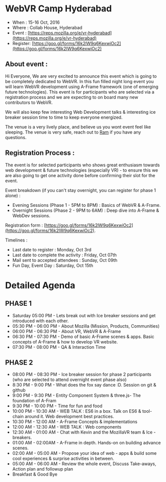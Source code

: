 # WebVR Camp Hyderabad

* When    : 15-16 Oct, 2016
* Where   : Collab House, Hyderabad
* Event   : [https://reps.mozilla.org/e/vr-hyderabad](https://reps.mozilla.org/e/vr-hyderabad)
* Register: [https://goo.gl/forms/16k2lW9q6KexwiOc2](https://goo.gl/forms/16k2lW9q6KexwiOc2)

## About event :

Hi Everyone, We are very excited to announce this event which is going to be completely dedicated to WebVR. In this fun filled night long event you will learn WebVR development using A-Frame framework (one of emerging future technologies). This event is for participants who are selected via a registration process and we are expecting to on board many new contributors to WebVR. 

We will also keep few interesting Web Development talks & interesting ice breaker session time to time to keep everyone energized.

The venue is a very lively place, and believe us you wont event feel like sleeping. The venue is very safe, reach out to [Ram](vaishnav.rd@gmail.com) if you have any questions.

## Registration Process :

The event is for selected participants who shows great enthusiasm towards web development & future technologies (especially VR) - to ensure this we are also going to get one activity done before confirming their slot for the event. 
 
Event breakdown (if you can't stay overnight, you can register for phase 1 alone) :
* Evening Sessions (Phase 1 - 5PM to 8PM) : Basics of WebVR & A-Frame.
* Overnight Sessions (Phase 2 - 9PM to 6AM) : Deep dive into A-Frame & WebDev sessions.

Registration form : [https://goo.gl/forms/16k2lW9q6KexwiOc2](https://goo.gl/forms/16k2lW9q6KexwiOc2).

Timelines :
* Last date to register : Monday, Oct 3rd
* Last date to complete the activity : Friday, Oct 07th
* Mail sent to accepted attendees : Sunday, Oct 09th
* Fun Day, Event Day : Saturday, Oct 15th

# Detailed Agenda

## PHASE 1

* Saturday 05:00 PM - 
    Lets break out with Ice breaker sessions and get introduced with each other.
* 05:30 PM - 06:00 PM - 
    About Mozilla (Mission, Products, Communities)
* 06:00 PM - 06:30 PM - 
    About VR, WebVR & A-Frame
* 06:30 PM - 07:30 PM - 
    Demo of basic A-Frame scenes & apps.
    Basic concepts of A-Frame & how to develop VR website.
* 07:30 PM - 08:00 PM - QA & Interaction Time
 
## PHASE 2

* 08:00 PM - 08:30 PM - 
    Ice breaker session for phase 2 participants (who are selected to attend overnight event phase also)
* 8:30 PM - 9:00 PM - 
    What does the fox say dance :D.
    Session on git & github
* 9:00 PM - 9:30 PM - 
    Entity Component System & three.js- The foundation of A-Fram
* 9:30 PM - 10:00 PM - 
    Time for fun and food
* 10:00 PM - 10:30 AM - 
  WEB TALK : ES6 in a box. 
   Talk on ES6 & tool-chain around it.
   Web development best practices.
* 10:30 PM - 12:00 AM - 
    A-Frame Concepts & implementations
* 12:00 AM - 12:30 AM - 
  WEB TALK : Web components
* 12:30 AM - 01:00 AM - 
  Chat with Kevin and the MozillaVR team & Ice - breakers. 
* 01:00 AM - 02:00AM - 
  A-Frame in depth.
  Hands-on on building advance scenes.
* 02:00 AM - 05:00 AM - 
  Propose your idea of web - apps & build some cool experiences & surprise activities in between.
* 05:00 AM - 06:00 AM - 
    Review the whole event, Discuss Take-aways, Action plan and followup plan
* Breakfast & Good Bye
